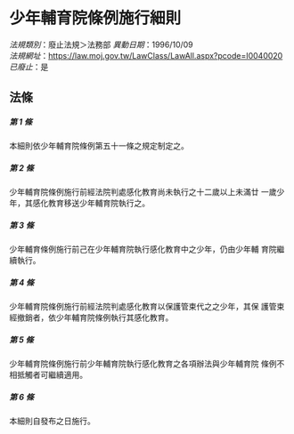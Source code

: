 # 少年輔育院條例施行細則

*法規類別*：廢止法規＞法務部
*異動日期*：1996/10/09  
*法規網址*：https://law.moj.gov.tw/LawClass/LawAll.aspx?pcode=I0040020
*已廢止*：是


## 法條
##### 第 1 條
本細則依少年輔育院條例第五十一條之規定制定之。

##### 第 2 條
少年輔育院條例施行前經法院判處感化教育尚未執行之十二歲以上未滿廿
一歲少年，其感化教育移送少年輔育院執行之。

##### 第 3 條
少年輔育條例施行前己在少年輔育院執行感化教育中之少年，仍由少年輔
育院繼續執行。

##### 第 4 條
少年輔育院條例施行前經法院判處感化教育以保護管束代之之少年，其保
護管束經撤銷者，依少年輔育院條例執行其感化教育。

##### 第 5 條
少年輔育院條例施行前少年輔育院執行感化教育之各項辦法與少年輔育院
條例不相抵觸者可繼續適用。

##### 第 6 條
本細則自發布之日施行。


